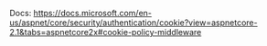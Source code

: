 ﻿Docs:
https://docs.microsoft.com/en-us/aspnet/core/security/authentication/cookie?view=aspnetcore-2.1&tabs=aspnetcore2x#cookie-policy-middleware